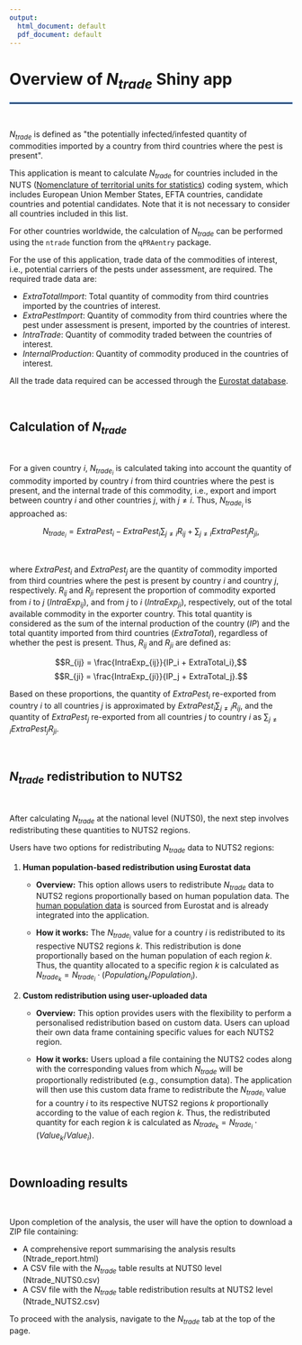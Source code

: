 ```yaml
---
output:
  html_document: default
  pdf_document: default
---
```


# Overview of $N_{trade}$ Shiny app

<hr style="border:1px solid #1E68BA">
<br>

$N_{trade}$ is defined as "the potentially infected/infested quantity of commodities 
imported by a country from third countries where the pest is present".

This application is meant to calculate $N_{trade}$ for countries included in the NUTS 
([Nomenclature of territorial units for statistics](https://ec.europa.eu/eurostat/web/nuts)) 
coding system, which includes European Union Member States, EFTA countries, candidate 
countries and potential candidates. Note that it is not necessary to consider all 
countries included in this list.

For other countries worldwide, the calculation of $N_{trade}$ can be performed using 
the `ntrade` function from the `qPRAentry` package.

For the use of this application, trade data of the commodities of interest, i.e., 
potential carriers of the pests under assessment, are required. The required trade data are: 

- $ExtraTotal Import$: Total quantity of commodity from third countries imported by the 
countries of interest.
- $ExtraPest Import$: Quantity of commodity from third countries where the pest under 
assessment is present, imported by the countries of interest.
- $Intra Trade$: Quantity of commodity traded between the countries of interest.
- $Internal Production$: Quantity of commodity produced in the countries of interest.

All the trade data required can be accessed 
through the [Eurostat database](https://ec.europa.eu/eurostat/data/database).

<br>

## Calculation of $N_{trade}$

<br>

For a given country $i$, $N_{trade_i}$ is calculated taking into account the quantity 
of commodity imported by country $i$ from third countries where the pest is present, and 
the internal trade of this commodity, i.e., export and import between country $i$ and other 
countries $j$, with $j \neq i$. Thus, $N_{trade_i}$ is approached as:

$$
N_{trade_i} = ExtraPest_i - ExtraPest_i \sum_{j \neq i} R_{ij} + \sum_{j \neq i} ExtraPest_j R_{ji},
$$

<br>

where $ExtraPest_i$ and $ExtraPest_j$ are the quantity of commodity imported from third 
countries where the pest is present by country $i$ and country $j$, respectively. $R_{ij}$ 
and $R_{ji}$ represent the proportion of commodity exported from $i$ to $j$ ($IntraExp_{ij}$), 
and from $j$ to $i$ ($IntraExp_{ji}$), respectively, out of the total available commodity in 
the exporter country. This total quantity is considered as the sum of the internal production 
of the country ($IP$) and the total quantity imported from third countries ($ExtraTotal$), 
regardless of whether the pest is present. Thus, $R_{ij}$ and $R_{ji}$ are defined as: 

  $$R_{ij} = \frac{IntraExp_{ij}}{IP_i + ExtraTotal_i},$$ 
  $$R_{ji} = \frac{IntraExp_{ji}}{IP_j + ExtraTotal_j}.$$

Based on these proportions, the quantity of $ExtraPest_i$ re-exported from country $i$ 
to all countries $j$ is approximated by $ExtraPest_i \sum_{j \neq i} R_{ij}$, and 
the quantity of $ExtraPest_j$ re-exported from all countries $j$ to country $i$ as 
$\sum_{j \neq i} ExtraPest_j R_{ji}$.

<br>

## $N_{trade}$ redistribution to NUTS2

<br>

After calculating $N_{trade}$ at the national level (NUTS0), the next step involves 
redistributing these quantities to NUTS2 regions. 

Users have two options for redistributing $N_{trade}$ data to NUTS2 regions:

1. **Human population-based redistribution using Eurostat data**

   - **Overview:** This option allows users to redistribute $N_{trade}$ data to NUTS2 
   regions proportionally based on human population data. The 
   [human population data](https://ec.europa.eu/eurostat/databrowser/product/page/demo_r_pjangrp3) 
   is sourced from Eurostat and is already integrated into the application.
   
   - **How it works:** The $N_{trade_i}$ value for a country $i$ is redistributed 
   to its respective NUTS2 regions $k$. This redistribution is done proportionally 
   based on the human population of each region $k$. Thus, the quantity allocated to a specific 
   region $k$ is calculated as $N_{trade_k} = N_{trade_i} \cdot (Population_k / Population_i)$.


2. **Custom redistribution using user-uploaded data**

   - **Overview:** This option provides users with the flexibility to perform a personalised 
   redistribution based on custom data. Users can upload their own data frame containing 
   specific values for each NUTS2 region.
   
   - **How it works:** Users upload a file containing the NUTS2 codes along with the 
   corresponding values from which $N_{trade}$ will be proportionally redistributed 
   (e.g., consumption data). The application will then use this custom data frame to redistribute 
   the $N_{trade_i}$ value for a country $i$ to its respective NUTS2 regions $k$ proportionally 
   according to the value of each region $k$. Thus, the redistributed quantity for each region $k$ 
   is calculated as $N_{trade_k} = N_{trade_i} \cdot (Value_k / Value_i)$.
   

<br>

## Downloading results

<br>

Upon completion of the analysis, the user will have the option to download a ZIP file containing:

- A comprehensive report summarising the analysis results (Ntrade_report.html)
- A CSV file with the $N_{trade}$ table results at NUTS0 level (Ntrade_NUTS0.csv)
- A CSV file with the $N_{trade}$ table redistribution results at NUTS2 level (Ntrade_NUTS2.csv)

To proceed with the analysis, navigate to the $N_{trade}$ tab at the top of the page.
